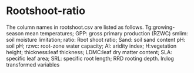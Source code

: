 # Rootshoot-ratio
The column names in rootshoot.csv are listed as follows.
Tg:growing-season mean temperatures;
GPP: gross primary production (RZWC) 
smlim: soil moisture limitation;
ratio: Root shoot ratio;
Sand: soil sand content
pH: soil pH;
rzwc: root-zone water capacity;
AI: aridity index;
H:vegetation height;
thickness:leaf thickness;
LDMC:leaf dry matter content;
SLA: specific leaf area;
SRL: specific root length; 
RRD rooting depth.
ln:log transformed variables
